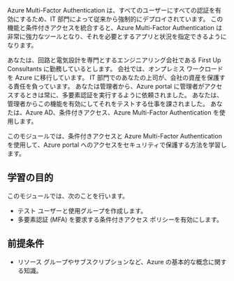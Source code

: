 Azure Multi-Factor Authentication は、すべてのユーザーにすべての認証を有効にするため、IT 部門によって従来から強制的にデプロイされています。 この機能と条件付きアクセスを統合すると、Azure Multi-Factor Authentication は非常に強力なツールとなり、それを必要とするアプリと状況を指定できるようになります。

あなたは、回路と電気設計を専門とするエンジニアリング会社である First Up Consultants に勤務しているとします。 会社では、オンプレミス ワークロードを Azure に移行しています。 IT 部門でのあなたの上司が、会社の資産を保護する責任を負っています。 あなたは管理者から、Azure portal に管理者がアクセスするときは常に、多要素認証を実行するように依頼されました。 あなたは、管理者からこの機能を有効にしてそれをテストする仕事を課されました。 あなたは、Azure AD、条件付きアクセス、Azure Multi-Factor Authentication を使用します。

このモジュールでは、条件付きアクセスと Azure Multi-Factor Authentication を使用して、Azure portal へのアクセスをセキュリティで保護する方法を学習します。

## <a name="learning-objectives"></a>学習の目的

このモジュールでは、次のことを行います。

- テスト ユーザーと使用グループを作成します。
- 多要素認証 (MFA) を要求する条件付きアクセス ポリシーを有効にします。

## <a name="prerequisites"></a>前提条件

- リソース グループやサブスクリプションなど、Azure の基本的な概念に関する知識。
